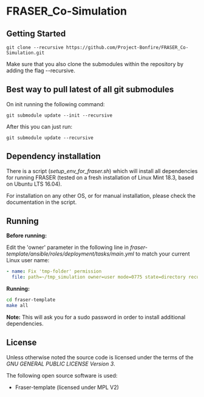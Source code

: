 # FRASER_Co-Simulation

## Getting Started

    git clone --recursive https://github.com/Project-Bonfire/FRASER_Co-Simulation.git

Make sure that you also clone the submodules within the repository by adding the flag
--recursive.

## Best way to pull latest of all git submodules
On init running the following command:

    git submodule update --init --recursive

After this you can just run:

    git submodule update --recursive

## Dependency installation
There is a script (*setup_env_for_fraser.sh*) which will install all dependencies for running FRASER (tested on a fresh installation of Linux Mint 18.3, based on Ubuntu LTS 16.04).

For installation on any other OS, or for manual installation, please check the documentation in the script.

## Running

**Before running:**

Edit the 'owner' parameter in the following line in *fraser-template/ansible/roles/deployment/tasks/main.yml* to match your current Linux user name:

```yaml
- name: Fix 'tmp-folder' permission
  file: path=~/tmp_simulation owner=user mode=0775 state=directory recurse=yes
```

**Running:**

```bash
cd fraser-template
make all
```


**Note:** This will ask you for a sudo password in order to install additional dependencies.

## License

Unless otherwise noted the source code is licensed under the
terms of the *GNU GENERAL PUBLIC LICENSE Version 3*.

The following open source software is used:

 - Fraser-template (licensed under MPL V2)
